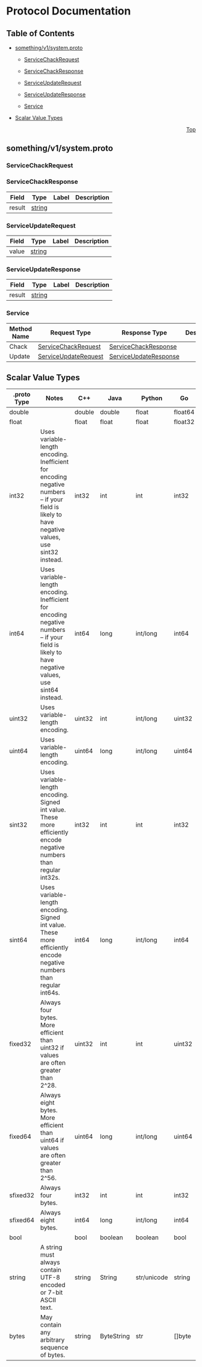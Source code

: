 # Protocol Documentation
<a name="top"></a>

## Table of Contents

- [something/v1/system.proto](#something_v1_system-proto)
    - [ServiceChackRequest](#something-v1-ServiceChackRequest)
    - [ServiceChackResponse](#something-v1-ServiceChackResponse)
    - [ServiceUpdateRequest](#something-v1-ServiceUpdateRequest)
    - [ServiceUpdateResponse](#something-v1-ServiceUpdateResponse)
  
    - [Service](#something-v1-Service)
  
- [Scalar Value Types](#scalar-value-types)



<a name="something_v1_system-proto"></a>
<p align="right"><a href="#top">Top</a></p>

## something/v1/system.proto



<a name="something-v1-ServiceChackRequest"></a>

### ServiceChackRequest







<a name="something-v1-ServiceChackResponse"></a>

### ServiceChackResponse



| Field | Type | Label | Description |
| ----- | ---- | ----- | ----------- |
| result | [string](#string) |  |  |






<a name="something-v1-ServiceUpdateRequest"></a>

### ServiceUpdateRequest



| Field | Type | Label | Description |
| ----- | ---- | ----- | ----------- |
| value | [string](#string) |  |  |






<a name="something-v1-ServiceUpdateResponse"></a>

### ServiceUpdateResponse



| Field | Type | Label | Description |
| ----- | ---- | ----- | ----------- |
| result | [string](#string) |  |  |





 

 

 


<a name="something-v1-Service"></a>

### Service


| Method Name | Request Type | Response Type | Description |
| ----------- | ------------ | ------------- | ------------|
| Chack | [ServiceChackRequest](#something-v1-ServiceChackRequest) | [ServiceChackResponse](#something-v1-ServiceChackResponse) |  |
| Update | [ServiceUpdateRequest](#something-v1-ServiceUpdateRequest) | [ServiceUpdateResponse](#something-v1-ServiceUpdateResponse) |  |

 



## Scalar Value Types

| .proto Type | Notes | C++ | Java | Python | Go | C# | PHP | Ruby |
| ----------- | ----- | --- | ---- | ------ | -- | -- | --- | ---- |
| <a name="double" /> double |  | double | double | float | float64 | double | float | Float |
| <a name="float" /> float |  | float | float | float | float32 | float | float | Float |
| <a name="int32" /> int32 | Uses variable-length encoding. Inefficient for encoding negative numbers – if your field is likely to have negative values, use sint32 instead. | int32 | int | int | int32 | int | integer | Bignum or Fixnum (as required) |
| <a name="int64" /> int64 | Uses variable-length encoding. Inefficient for encoding negative numbers – if your field is likely to have negative values, use sint64 instead. | int64 | long | int/long | int64 | long | integer/string | Bignum |
| <a name="uint32" /> uint32 | Uses variable-length encoding. | uint32 | int | int/long | uint32 | uint | integer | Bignum or Fixnum (as required) |
| <a name="uint64" /> uint64 | Uses variable-length encoding. | uint64 | long | int/long | uint64 | ulong | integer/string | Bignum or Fixnum (as required) |
| <a name="sint32" /> sint32 | Uses variable-length encoding. Signed int value. These more efficiently encode negative numbers than regular int32s. | int32 | int | int | int32 | int | integer | Bignum or Fixnum (as required) |
| <a name="sint64" /> sint64 | Uses variable-length encoding. Signed int value. These more efficiently encode negative numbers than regular int64s. | int64 | long | int/long | int64 | long | integer/string | Bignum |
| <a name="fixed32" /> fixed32 | Always four bytes. More efficient than uint32 if values are often greater than 2^28. | uint32 | int | int | uint32 | uint | integer | Bignum or Fixnum (as required) |
| <a name="fixed64" /> fixed64 | Always eight bytes. More efficient than uint64 if values are often greater than 2^56. | uint64 | long | int/long | uint64 | ulong | integer/string | Bignum |
| <a name="sfixed32" /> sfixed32 | Always four bytes. | int32 | int | int | int32 | int | integer | Bignum or Fixnum (as required) |
| <a name="sfixed64" /> sfixed64 | Always eight bytes. | int64 | long | int/long | int64 | long | integer/string | Bignum |
| <a name="bool" /> bool |  | bool | boolean | boolean | bool | bool | boolean | TrueClass/FalseClass |
| <a name="string" /> string | A string must always contain UTF-8 encoded or 7-bit ASCII text. | string | String | str/unicode | string | string | string | String (UTF-8) |
| <a name="bytes" /> bytes | May contain any arbitrary sequence of bytes. | string | ByteString | str | []byte | ByteString | string | String (ASCII-8BIT) |

